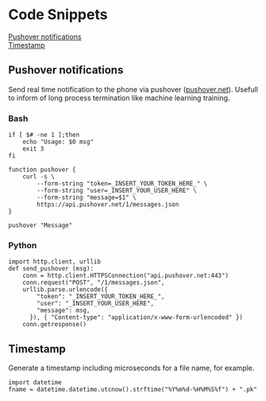 # Code Snippets
[Pushover notifications](#Pushover-notifications)  
[Timestamp](#Timestamp)  

## Pushover notifications
Send real time notification to the phone via pushover ([pushover.net](https://pushover.net)). Usefull to inform of long process termination like machine learning training.  

### Bash 
```
if [ $# -ne 1 ];then
	echo "Usage: $0 msg"
	exit 3
fi

function pushover {
	curl -s \
  		--form-string "token=_INSERT_YOUR_TOKEN_HERE_" \
  		--form-string "user=_INSERT_YOUR_USER_HERE" \
  		--form-string "message=$1" \
  		https://api.pushover.net/1/messages.json
}

pushover "Message"
```
### Python
```
import http.client, urllib
def send_pushover (msg):
    conn = http.client.HTTPSConnection("api.pushover.net:443")
    conn.request("POST", "/1/messages.json",
    urllib.parse.urlencode({
        "token": "_INSERT_YOUR_TOKEN_HERE_",
        "user": "_INSERT_YOUR_USER_HERE",
        "message": msg,
      }), { "Content-type": "application/x-www-form-urlencoded" })
    conn.getresponse()
```
## Timestamp
Generate a timestamp including microseconds for a file name, for example.
```
import datetime
fname = datetime.datetime.utcnow().strftime("%Y%m%d-%H%M%S%f") + ".pk"
```
